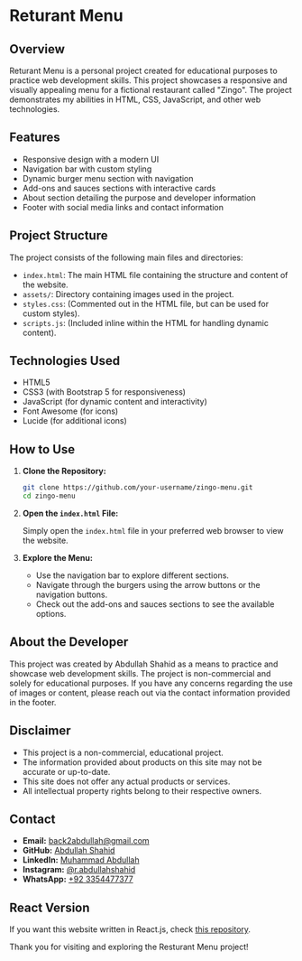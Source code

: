 # Returant Menu

## Overview

Returant Menu is a personal project created for educational purposes to practice web development skills. This project showcases a responsive and visually appealing menu for a fictional restaurant called "Zingo". The project demonstrates my abilities in HTML, CSS, JavaScript, and other web technologies.

## Features

- Responsive design with a modern UI
- Navigation bar with custom styling
- Dynamic burger menu section with navigation
- Add-ons and sauces sections with interactive cards
- About section detailing the purpose and developer information
- Footer with social media links and contact information

## Project Structure

The project consists of the following main files and directories:

- `index.html`: The main HTML file containing the structure and content of the website.
- `assets/`: Directory containing images used in the project.
- `styles.css`: (Commented out in the HTML file, but can be used for custom styles).
- `scripts.js`: (Included inline within the HTML for handling dynamic content).

## Technologies Used

- HTML5
- CSS3 (with Bootstrap 5 for responsiveness)
- JavaScript (for dynamic content and interactivity)
- Font Awesome (for icons)
- Lucide (for additional icons)

## How to Use

1. **Clone the Repository:**

   ```bash
   git clone https://github.com/your-username/zingo-menu.git
   cd zingo-menu
   ```

2. **Open the `index.html` File:**

   Simply open the `index.html` file in your preferred web browser to view the website.

3. **Explore the Menu:**

   - Use the navigation bar to explore different sections.
   - Navigate through the burgers using the arrow buttons or the navigation buttons.
   - Check out the add-ons and sauces sections to see the available options.

## About the Developer

This project was created by Abdullah Shahid as a means to practice and showcase web development skills. The project is non-commercial and solely for educational purposes. If you have any concerns regarding the use of images or content, please reach out via the contact information provided in the footer.

## Disclaimer

- This project is a non-commercial, educational project.
- The information provided about products on this site may not be accurate or up-to-date.
- This site does not offer any actual products or services.
- All intellectual property rights belong to their respective owners.

## Contact

- **Email:** back2abdullah@gmail.com
- **GitHub:** [Abdullah Shahid](https://github.com/rabdullahshahid)
- **LinkedIn:** [Muhammad Abdullah](https://www.linkedin.com/in/muhammad-abdullah-a59298204/)
- **Instagram:** [@r.abdullahshahid](https://www.instagram.com/r.abdullahshahid/)
- **WhatsApp:** [+92 3354477377](https://wa.me/+923354473777)

## React Version

If you want this website written in React.js, check [this repository](https://github.com/rabdullahshahid/Resturant-Website).




Thank you for visiting and exploring the Resturant Menu project!
